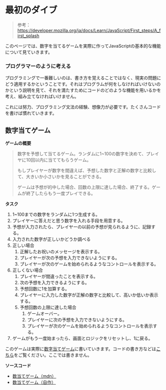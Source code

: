 # 最初のダイブ

> 参考：https://developer.mozilla.org/ja/docs/Learn/JavaScript/First_steps/A_first_splash

このページでは、数字を当てるゲームを実際に作ってJavaScriptの基本的な機能について見ていきます。

### プログラマーのように考える

プログラミングで一番難しいのは、書き方を覚えることではなく、現実の問題にどう適用するかということです。それはプログラムが何をしなければいけないのかという説明を見て、それを満たすためにコードのどのような機能を用いるかを考え、組み立てなければいけません。

これには努力、プログラミング文法の経験、想像力が必要です。たくさんコードを書けば慣れていきます。

## 数字当てゲーム

**ゲームの概要**

> 数字を予想して当てるゲーム。ランダムに1~100の数字を決めて、プレイヤに10回以内に当ててもらうゲーム。
>
> もしプレイヤーが数字を間違えば、予想した数字と正解の数字と比較して、大きいか小さいかを見ることができる。
>
> ゲームは予想が的中した場合、回数の上限に達した場合、終了する。ゲームが終了したらもう一度プレイできる。

**タスク**

1. 1~100までの数字をランダムに1つ生成する。
2. プレイヤーに答えだと思う数字を入れる手段を用意する。
3. 予想が入力されたら、プレイヤーの以前の予想が見られるように、記録する。
4. 入力された数字が正しいかどうか調べる
5. 正しい場合
   1. 正解したお祝いのメッセージを表示する。
   2. プレイヤーが次の予想を入力できないようにする。
   3. プレイヤーが次のゲームを始められるようなコントロールを表示する。
6. 正しくない場合
   1. プレイヤーが間違ったことを表示する。
   2. 次の予想を入力できるようにする。
   3. 予想回数に1を加算する。
   4. プレイヤーに入力した数字が正解の数字と比較して、高いか低いか表示する。
   5. 予想回数の上限に達した場合
      1. ゲームオーバー。
      2. プレイヤーに次の予想を入力できないようにする。
      3. プレイヤーが次のゲームを始められるようなコントロールを表示する。
7. ゲームがもう一度始まったら、画面とロジックをリセットし、1に戻る。

このゲームは実際に[数字当てゲーム](https://ittoku-ky73.github.io/leaning-frontend/js/First_steps/Number_guessing_game)に書いていきます。コードの書き方などは[こちら](https://developer.mozilla.org/ja/docs/Learn/JavaScript/First_steps/A_first_splash#initial_setup)をご覧ください。ここでは書きません。

**ソースコード**

- [数当てゲーム（mdn）](https://github.com/mdn/learning-area/blob/master/javascript/introduction-to-js-1/first-splash/number-guessing-game.html)
- [数当てゲーム（自作）](https://github.com/ittoku-ky73/leaning-frontend/blob/main/js/First_steps/Number_guessing_game/)
